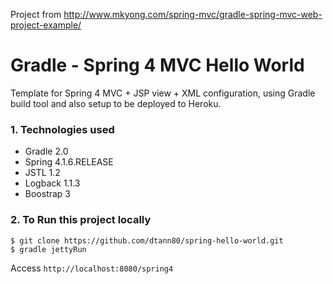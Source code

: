 Project from http://www.mkyong.com/spring-mvc/gradle-spring-mvc-web-project-example/

Gradle - Spring 4 MVC Hello World
===============================
Template for Spring 4 MVC + JSP view + XML configuration, using Gradle build tool and also setup to be deployed to Heroku.

### 1. Technologies used
* Gradle 2.0
* Spring 4.1.6.RELEASE
* JSTL 1.2
* Logback 1.1.3
* Boostrap 3

### 2. To Run this project locally
```shell
$ git clone https://github.com/dtann80/spring-hello-world.git
$ gradle jettyRun
```
Access ```http://localhost:8080/spring4```


